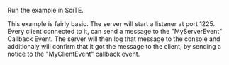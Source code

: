 Run the example in SciTE.

This example is fairly basic. The server will start a listener at port 1225. Every client connected to it, can
send a message to the "MyServerEvent" Callback Event. The server will then log that message to the console and
additionaly will confirm that it got the message to the client, by sending a notice to the "MyClientEvent"
callback event.